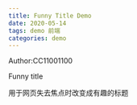 ```yaml
---
title: Funny Title Demo
date: 2020-05-14
tags: demo 前端
categories: demo
---
```


Author:CC11001100

Funny title

用于网页失去焦点时改变成有趣的标题

<script src="https://fastly.jsdelivr.net/gh/lwd-temp/funny-title/js/jquery-3.1.1.min.js"></script>
<script type="text/javascript" src="https://fastly.jsdelivr.net/gh/lwd-temp/funny-title/js/funny-title.js"></script>
